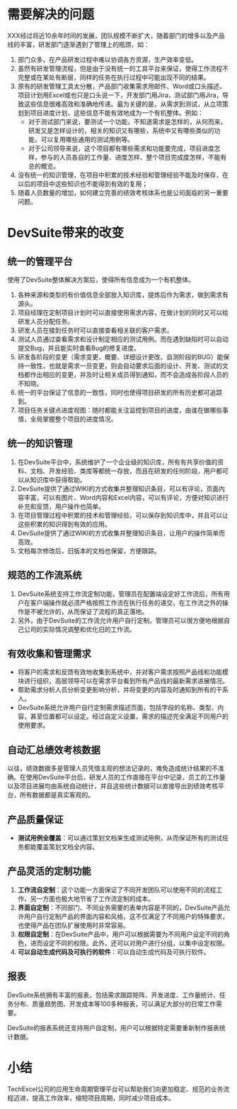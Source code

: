 # 需要解决的问题

XXX经过将近10余年时间的发展，团队规模不断扩大，随着部门的增多以及产品线的丰富，研发部门逐渐遇到了管理上的瓶颈，如：

1. 部门众多，在产品研发过程中难以协调各方资源，生产效率变低。
2. 虽然有研发管理流程，但是由于没有统一的工具平台来保证，使得工作流程不完整或在某处有断层，同样的任务在执行过程中可能出现不同的结果。
3. 原有的研发管理工具太分散，产品部门收集需求用邮件、Word或口头描述，项目计划用Excel或也只是口头说一下，开发部门用Jira，测试部门用Jira，导致这些信息很难高效和准确地传递。最为关键的是，从需求到测试，从立项策划到项目进度计划，这些信息不能有效地成为一个有机整体。例如：
   - 对于测试部门来说，要测试一个功能，不知道需求是怎样的，从何而来，研发又是怎样设计的，相关的知识又有哪些，系统中又有哪些类似的功能，可以复用哪些通用的测试用例等。
   - 对于公司领导来说，这个项目都有哪些需求和功能要完成，项目进度怎样，参与的人员各自的工作量、进度怎样、整个项目完成度怎样，不能有总的概览。
4. 没有统一的知识管理，在项目中积累的技术经验和管理经验不能及时保存，在以后的项目中这些知识也不能得到有效的复用；
5. 随着人员数量的增加，如何建立完善的绩效考核体系也是公司面临的另一重要问题。

# DevSuite带来的改变

## 统一的管理平台

使用了DevSuite整体解决方案后，使得所有信息成为一个有机整体。

1. 各种来源和类型的有价值信息全部放入知识库，提炼后作为需求，做到需求有源头。
2. 项目经理在定制项目计划时可以直接使用需求内容，在做计划的同时又可以给研发人员分配任务。
3. 研发人员在接到任务时可以直接查看相关联的客户需求。
4. 测试人员通过查看需求和设计制定相应的测试用例。而在遇到缺陷时可以自动提交Bug，并且能实时查看Bug的修复进度。
5. 研发各阶段的变更（需求变更、概要、详细设计更改、自测阶段的BUG）能保持一致性，也就是需求一旦变更，则会自动要求后面的设计、开发、测试的文档都作出相应的变更，并及时让相关成员得到通知，而不会造成各阶段人员的不知晓。
6. 统一的平台保证了信息的一致性，同时也使得项目研发的所有历史都可追踪到。
7. 项目任务关键点进度视图：随时都能关注监控到项目的进度，由谁在做哪些事情，全局掌握整个项目的进度情况。

## 统一的知识管理

1. 在DevSuite平台中，系统维护了一个企业级的知识库，所有有共享价值的资料、文档、开发经验、类库等都统一存放，而且在研发的任何阶段，用户都可以从知识库中获得帮助。
2. DevSuite提供了通过WIKI的方式收集并整理知识条目，可以有评论，页面内容丰富，可以有图片、Word内容和Excel内容，可以有评论，方便对知识进行补充和反馈，用户操作也简单。
3. 在项目管理过程中积累的技术和管理经验，可以保存到知识库中，并且可以让这些积累的知识得到有效的应用。
4. DevSuite提供了通过WIKI的方式收集并整理知识条目，让用户的操作简单而高效。
5. 文档每次修改后，旧版本的文档也保留，方便跟踪。

## 规范的工作流系统

1. DevSuite系统支持工作流定制功能，管理员在配置端设定好工作流后，所有用户在客户端操作就必须严格按照工作流在执行任务的递交，在工作流之外的操作是不被允许的，从而保证了流程的真正落地。
2. 另外，由于DevSuite的工作流允许用户自行定制，管理员可以很方便地根据自己公司的实际情况调整和优化旧的工作流。

## 有效收集和管理需求

- 将客户的需求和反馈有效地收集到系统中，并对客户需求按照产品线和功能模块进行组织，高层领导可以在需求平台看到所有产品线的最新需求进展情况。
- 帮助需求分析人员分析变更影响分析，并将变更的内容及时通知到所有的干系人。
- DevSuite系统允许用户自行定制需求描述页面，包括字段的名称、类型、内容，甚至位置都可以设定。经过自定义设置，需求的描述完全满足不同用户的使用要求。

## 自动汇总绩效考核数据

以往，绩效数据多是管理人员凭借主观的想法记录的，难免造成统计结果的不准确。在使用DevSuite平台后，研发人员的工作直接在平台中记录，员工的工作量以及项目进展均由系统自动统计，并且这些统计数据可以直接导出到绩效考核平台，所有数据都是真实客观的。

## 产品质量保证

- **测试用例全覆盖**：可以通过策划文档来生成测试用例，从而保证所有的测试任务都能覆盖策划文档全内容。

## 产品灵活的定制功能

1. **工作流自定制**：这个功能一方面保证了不同开发团队可以使用不同的流程工作，另一方面也极大地节省了工作流定制的成本。
2. **界面自定制**：不同部门、不同业务需要的表单内容是不同的，DevSuite产品允许用户自行定制产品的界面内容和风格，这不仅满足了不同用户的特殊要求，也使得产品在团队扩展使用时非常容易。
3. **权限自定制**：在DevSuite产品中，用户可以根据需要为不同用户设定不同的角色，进而设定不同的权限。此外，还可以对用户进行分组，以集中设定权限。
4. **可以自动生成代码及可执行的软件**：可以自动生成代码及可执行软件。

## 报表

DevSuite系统拥有丰富的报表，包括需求跟踪矩阵、开发进度、工作量统计、任务分布、质量趋势图、开发成本等100多种报表，可以满足大部分的日常工作需要。

DevSuite的报表系统还支持用户自定制，用户可以根据特定需要重新制作报表统计数据。

# 小结

TechExcel公司的应用生命周期管理平台可以帮助我们向更加稳定、规范的业务流程迈进，提高工作效率，缩短项目周期，同时减少项目成本。


